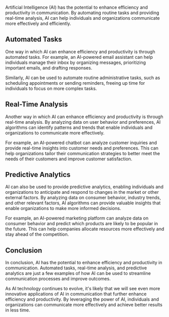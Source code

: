 
Artificial Intelligence (AI) has the potential to enhance efficiency and productivity in communication. By automating routine tasks and providing real-time analysis, AI can help individuals and organizations communicate more effectively and efficiently.

Automated Tasks
---------------

One way in which AI can enhance efficiency and productivity is through automated tasks. For example, an AI-powered email assistant can help individuals manage their inbox by organizing messages, prioritizing important emails, and drafting responses.

Similarly, AI can be used to automate routine administrative tasks, such as scheduling appointments or sending reminders, freeing up time for individuals to focus on more complex tasks.

Real-Time Analysis
------------------

Another way in which AI can enhance efficiency and productivity is through real-time analysis. By analyzing data on user behavior and preferences, AI algorithms can identify patterns and trends that enable individuals and organizations to communicate more effectively.

For example, an AI-powered chatbot can analyze customer inquiries and provide real-time insights into customer needs and preferences. This can help organizations tailor their communication strategies to better meet the needs of their customers and improve customer satisfaction.

Predictive Analytics
--------------------

AI can also be used to provide predictive analytics, enabling individuals and organizations to anticipate and respond to changes in the market or other external factors. By analyzing data on consumer behavior, industry trends, and other relevant factors, AI algorithms can provide valuable insights that enable organizations to make more informed decisions.

For example, an AI-powered marketing platform can analyze data on consumer behavior and predict which products are likely to be popular in the future. This can help companies allocate resources more effectively and stay ahead of the competition.

Conclusion
----------

In conclusion, AI has the potential to enhance efficiency and productivity in communication. Automated tasks, real-time analysis, and predictive analytics are just a few examples of how AI can be used to streamline communication processes and improve outcomes.

As AI technology continues to evolve, it's likely that we will see even more innovative applications of AI in communication that further enhance efficiency and productivity. By leveraging the power of AI, individuals and organizations can communicate more effectively and achieve better results in less time.
